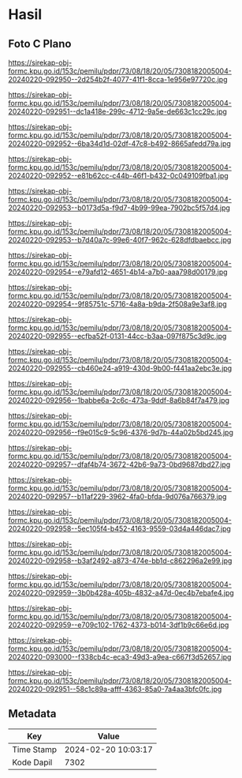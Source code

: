 # Hasil

## Foto C Plano

https://sirekap-obj-formc.kpu.go.id/153c/pemilu/pdpr/73/08/18/20/05/7308182005004-20240220-092950--2d254b2f-4077-41f1-8cca-1e956e97720c.jpg

https://sirekap-obj-formc.kpu.go.id/153c/pemilu/pdpr/73/08/18/20/05/7308182005004-20240220-092951--dc1a418e-299c-4712-9a5e-de663c1cc29c.jpg

https://sirekap-obj-formc.kpu.go.id/153c/pemilu/pdpr/73/08/18/20/05/7308182005004-20240220-092952--6ba34d1d-02df-47c8-b492-8665afedd79a.jpg

https://sirekap-obj-formc.kpu.go.id/153c/pemilu/pdpr/73/08/18/20/05/7308182005004-20240220-092952--e81b62cc-c44b-46f1-b432-0c049109fba1.jpg

https://sirekap-obj-formc.kpu.go.id/153c/pemilu/pdpr/73/08/18/20/05/7308182005004-20240220-092953--b0173d5a-f9d7-4b99-99ea-7902bc5f57d4.jpg

https://sirekap-obj-formc.kpu.go.id/153c/pemilu/pdpr/73/08/18/20/05/7308182005004-20240220-092953--b7d40a7c-99e6-40f7-962c-628dfdbaebcc.jpg

https://sirekap-obj-formc.kpu.go.id/153c/pemilu/pdpr/73/08/18/20/05/7308182005004-20240220-092954--e79afd12-4651-4b14-a7b0-aaa798d00179.jpg

https://sirekap-obj-formc.kpu.go.id/153c/pemilu/pdpr/73/08/18/20/05/7308182005004-20240220-092954--9f85751c-5716-4a8a-b9da-2f508a9e3af8.jpg

https://sirekap-obj-formc.kpu.go.id/153c/pemilu/pdpr/73/08/18/20/05/7308182005004-20240220-092955--ecfba52f-0131-44cc-b3aa-097f875c3d9c.jpg

https://sirekap-obj-formc.kpu.go.id/153c/pemilu/pdpr/73/08/18/20/05/7308182005004-20240220-092955--cb460e24-a919-430d-9b00-f441aa2ebc3e.jpg

https://sirekap-obj-formc.kpu.go.id/153c/pemilu/pdpr/73/08/18/20/05/7308182005004-20240220-092956--1babbe6a-2c6c-473a-9ddf-8a6b84f7a479.jpg

https://sirekap-obj-formc.kpu.go.id/153c/pemilu/pdpr/73/08/18/20/05/7308182005004-20240220-092956--f9e015c9-5c96-4376-9d7b-44a02b5bd245.jpg

https://sirekap-obj-formc.kpu.go.id/153c/pemilu/pdpr/73/08/18/20/05/7308182005004-20240220-092957--dfaf4b74-3672-42b6-9a73-0bd9687dbd27.jpg

https://sirekap-obj-formc.kpu.go.id/153c/pemilu/pdpr/73/08/18/20/05/7308182005004-20240220-092957--b11af229-3962-4fa0-bfda-9d076a766379.jpg

https://sirekap-obj-formc.kpu.go.id/153c/pemilu/pdpr/73/08/18/20/05/7308182005004-20240220-092958--5ec105f4-b452-4163-9559-03d4a446dac7.jpg

https://sirekap-obj-formc.kpu.go.id/153c/pemilu/pdpr/73/08/18/20/05/7308182005004-20240220-092958--b3af2492-a873-474e-bb1d-c862296a2e99.jpg

https://sirekap-obj-formc.kpu.go.id/153c/pemilu/pdpr/73/08/18/20/05/7308182005004-20240220-092959--3b0b428a-405b-4832-a47d-0ec4b7ebafe4.jpg

https://sirekap-obj-formc.kpu.go.id/153c/pemilu/pdpr/73/08/18/20/05/7308182005004-20240220-092959--e709c102-1762-4373-b014-3df1b9c66e6d.jpg

https://sirekap-obj-formc.kpu.go.id/153c/pemilu/pdpr/73/08/18/20/05/7308182005004-20240220-093000--f338cb4c-eca3-49d3-a9ea-c667f3d52657.jpg

https://sirekap-obj-formc.kpu.go.id/153c/pemilu/pdpr/73/08/18/20/05/7308182005004-20240220-092951--58c1c89a-afff-4363-85a0-7a4aa3bfc0fc.jpg


## Metadata

| Key        | Value               |
| ---------- | ------------------- |
| Time Stamp | 2024-02-20 10:03:17 |
| Kode Dapil | 7302                |



